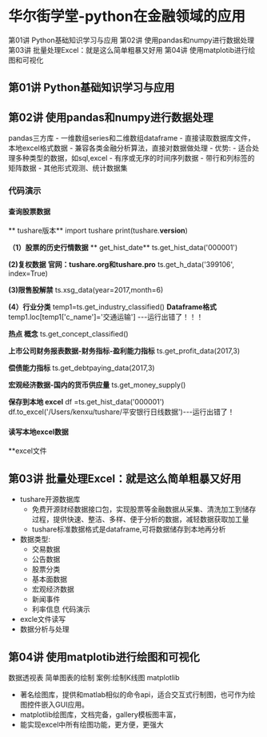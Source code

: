 # 华尔街学堂-python在金融领域的应用

第01讲 Python基础知识学习与应用
第02讲 使用pandas和numpy进行数据处理
第03讲 批量处理Excel：就是这么简单粗暴又好用
第04讲 使用matplotib进行绘图和可视化

## 第01讲 Python基础知识学习与应用
## 第02讲 使用pandas和numpy进行数据处理
pandas三方库
    - 一维数组series和二维数组dataframe
    - 直接读取数据库文件，本地excel格式数据
    - 兼容各类金融分析算法，直接对数据做处理
    - 优势:
        - 适合处理多种类型的数据，如sql,excel
        - 有序或无序的时间序列数据
        - 带行和列标签的矩阵数据
        - 其他形式观测、统计数据集
### 代码演示
#### 查询股票数据
** tushare版本**
import tushare
print(tushare.__version__)

**（1）股票的历史行情数据**
** get_hist_date**
ts.get_hist_data('000001')

**(2)复权数据**
**官网：tushare.org和tushare.pro**
ts.get_h_data('399106', index=True)

**(3)限售股解禁**
ts.xsg_data(year=2017,month=6)

**(4）行业分类**
temp1=ts.get_industry_classified()
**Dataframe格式**
temp1.loc[temp1['c_name']='交通运输'] ---运行出错了！！！

**热点 概念**
ts.get_concept_classified()

**上市公司财务报表数据-财务指标-盈利能力指标**
ts.get_profit_data(2017,3)

**偿债能力指标**
ts.get_debtpaying_data(2017,3)

**宏观经济数据-国内的货币供应量**
ts.get_money_supply()

**保存到本地 excel**
df =ts.get_hist_data('000001')
df.to_excel('/Users/kenxu/tushare/平安银行日线数据')---运行出错了！

#### 读写本地excel数据
**excel文件 
## 第03讲 批量处理Excel：就是这么简单粗暴又好用
- tushare开源数据库
    - 免费开源财经数据接口包，实现股票等金融数据从采集、清洗加工到储存过程，提供快速、整洁、多样、便于分析的数据，减轻数据获取加工量
    - tushare标准数据格式是dataframe,可将数据储存到本地再分析
- 数据类型:
    - 交易数据
    - 公告数据
    - 股票分类
    - 基本面数据
    - 宏观经济数据
    - 新闻事件
    - 利率信息
代码演示
- excle文件读写
- 数据分析与处理
## 第04讲 使用matplotib进行绘图和可视化
数据透视表
简单图表的绘制
案例:绘制K线图
 matplotlib
- 著名绘图库，提供和matlab相似的命令api，适合交互式行制图，也可作为绘图控件嵌入GUI应用。
- matplotlib绘图库，文档完备，gallery模板图丰富，
- 能实现excel中所有绘图功能，更方便，更强大
